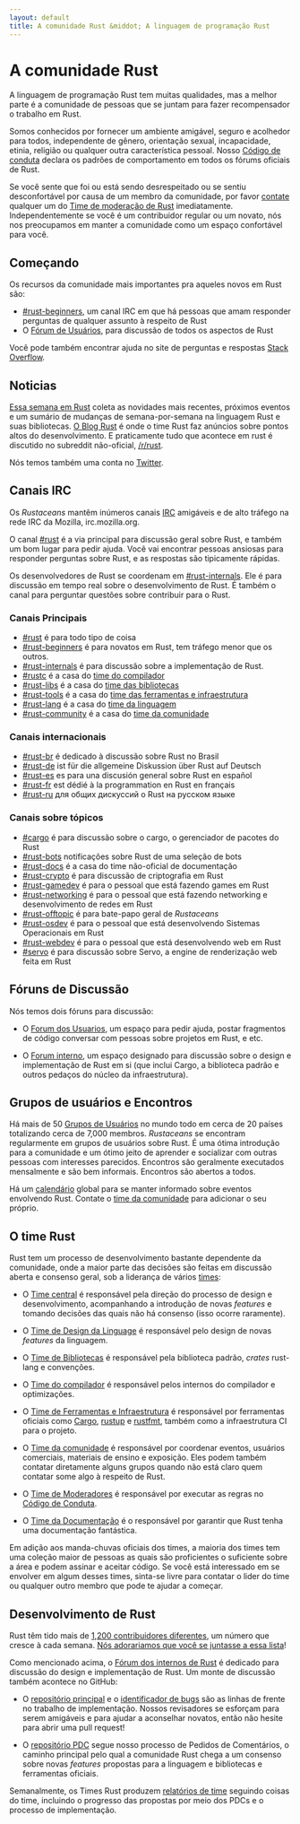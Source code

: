 ```yaml
---
layout: default
title: A comunidade Rust &middot; A linguagem de programação Rust
---
```


# A comunidade Rust

A linguagem de programação Rust tem muitas qualidades, mas a melhor parte é a
comunidade de pessoas que se juntam para fazer recompensador o trabalho em Rust.

Somos conhecidos por fornecer um ambiente amigável, seguro e acolhedor para todos,
independente de gênero, orientação sexual, incapacidade, etinia, religião ou qualquer
outra característica pessoal. Nosso [Código de conduta][coc] declara os padrões de
comportamento em todos os fórums oficiais de Rust.

Se você sente que foi ou está sendo desrespeitado ou se sentiu desconfortável por
causa de um membro da comunidade, por favor [contate][mod_team_email] qualquer um
do [Time de moderação de Rust][mod_team] imediatamente. Independentemente se você
é um contribuidor regular ou um novato, nós nos preocupamos em manter a comunidade
como um espaço confortável para você.

[coc]: https://www.rust-lang.org/conduct.html
[mod_team]: https://www.rust-lang.org/team.html#Moderation
[mod_team_email]: mailto:rust-mods@rust-lang.org

## Começando

Os recursos da comunidade mais importantes pra aqueles novos em Rust são:

- [#rust-beginners][beginners_irc], um canal IRC em que
  há pessoas que amam responder perguntas de qualquer assunto à respeito de Rust
- O [Fórum de Usuários][users_forum], para discussão de todos os aspectos de Rust

[users_forum]: https://users.rust-lang.org/
[internals_forum]: https://internals.rust-lang.org/

Você pode também encontrar ajuda no site de perguntas e respostas [Stack Overflow][stack_overflow].

[stack_overflow]: https://stackoverflow.com/questions/tagged/rust

## Noticias

[Essa semana em Rust][twir] coleta as novidades mais recentes, próximos eventos
e um sumário de mudanças de semana-por-semana na linguagem Rust e suas bibliotecas.
[O Blog Rust][rust_blog] é onde o time Rust faz anúncios sobre pontos altos do
desenvolvimento. E praticamente tudo que acontece em rust é discutido no subreddit não-oficial, [/r/rust][reddit].

Nós temos também uma conta no [Twitter][twitter].

[twir]: https://this-week-in-rust.org/
[rust_blog]: http://blog.rust-lang.org/
[reddit]: https://www.reddit.com/r/rust
[reddit_coc]: https://www.reddit.com/r/rust/comments/2rvrzx/our_code_of_conduct_please_read/
[twitter]: https://twitter.com/rustlang

## Canais IRC

Os *Rustaceans* mantêm inúmeros canais [IRC] amigáveis e de alto tráfego na rede IRC da Mozilla, irc.mozilla.org.

O canal [#rust][rust_irc] é a via principal para discussão geral sobre Rust, e também
um bom lugar para pedir ajuda. Você vai encontrar pessoas ansiosas para responder
perguntas sobre Rust, e as respostas são tipicamente rápidas.

Os desenvolvedores de Rust se coordenam em [#rust-internals][internals_irc]. Ele é
para discussão em tempo real sobre o desenvolvimento de Rust. É também o canal para
perguntar questões sobre contribuir para o Rust.

### Canais Principais

- [#rust][rust_irc] é para todo tipo de coisa
- [#rust-beginners][beginners_irc] é para novatos em Rust, tem tráfego menor que os outros.
- [#rust-internals][internals_irc] é para discussão sobre a implementação de Rust.
- [#rustc][rustc_irc] é a casa do [time do compilador][compiler_team]
- [#rust-libs][libs_irc] é a casa do [time das bibliotecas][library_team]
- [#rust-tools][tools_irc] é a casa do [time das ferramentas e infraestrutura][tool_team]
- [#rust-lang][lang_irc] é a casa do [time da linguagem][language_team]
- [#rust-community][community_irc] é a casa do [time da comunidade][community_team]

### Canais internacionais

- [#rust-br][br_irc] é dedicado à discussão sobre Rust no Brasil
- [#rust-de][de_irc] ist für die allgemeine Diskussion über Rust auf Deutsch
- [#rust-es][es_irc] es para una discusión general sobre Rust en español
- [#rust-fr][fr_irc] est dédié à la programmation en Rust en français
- [#rust-ru][ru_irc] для общих дискуссий о Rust на русском языке

### Canais sobre tópicos

- [#cargo][cargo_irc] é para discussão sobre o cargo, o gerenciador de pacotes do Rust
- [#rust-bots][bots_irc] notificações sobre Rust de uma seleção de bots
- [#rust-docs][docs_irc] é a casa do time não-oficial de documentação
- [#rust-crypto][crypto_irc] é para discussão de criptografia em Rust
- [#rust-gamedev][gamedev_irc] é para o pessoal que está fazendo games em Rust
- [#rust-networking][networking_irc] é para o pessoal que está fazendo networking e desenvolvimento de redes em Rust
- [#rust-offtopic][offtopic_irc] é para bate-papo geral de *Rustaceans*
- [#rust-osdev][osdev_irc] é para o pessoal que está desenvolvendo Sistemas Operacionais em Rust
- [#rust-webdev][webdev_irc] é para o pessoal que está desenvolvendo web em Rust
- [#servo][servo_irc] é para discussão sobre Servo, a engine de renderização web feita em Rust

[IRC]: https://en.wikipedia.org/wiki/Internet_Relay_Chat
[beginners_irc]: https://client00.chat.mibbit.com/?server=irc.mozilla.org&channel=%23rust-beginners
[bots_irc]: https://client00.chat.mibbit.com/?server=irc.mozilla.org&channel=%23rust-bots
[br_irc]: https://client00.chat.mibbit.com/?server=irc.mozilla.org&channel=%23rust-br
[cargo_irc]: https://client00.chat.mibbit.com/?server=irc.mozilla.org&channel=%23cargo
[community_irc]: https://client00.chat.mibbit.com/?server=irc.mozilla.org&channel=%23rust-community
[crypto_irc]: https://client00.chat.mibbit.com/?server=irc.mozilla.org&channel=%23rust-crypto
[de_irc]: https://client00.chat.mibbit.com/?server=irc.mozilla.org&channel=%23rust-de
[es_irc]: https://client00.chat.mibbit.com/?server=irc.mozilla.org&channel=%23rust-es
[fr_irc]: https://client00.chat.mibbit.com/?server=irc.mozilla.org&channel=%23rust-fr
[gamedev_irc]: https://client00.chat.mibbit.com/?server=irc.mozilla.org&channel=%23rust-gamedev
[internals_irc]: https://client00.chat.mibbit.com/?server=irc.mozilla.org&channel=%23rust-internals
[lang_irc]: https://client00.chat.mibbit.com/?server=irc.mozilla.org&channel=%23rust-lang
[libs_irc]: https://client00.chat.mibbit.com/?server=irc.mozilla.org&channel=%23rust-libs
[networking_irc]: https://client00.chat.mibbit.com/?server=irc.mozilla.org&channel=%23rust-networking
[offtopic_irc]: https://client00.chat.mibbit.com/?server=irc.mozilla.org&channel=%23rust-offtopic
[osdev_irc]: https://client00.chat.mibbit.com/?server=irc.mozilla.org&channel=%23rust-osdev
[ru_irc]: https://client00.chat.mibbit.com/?server=irc.mozilla.org&channel=%23rust-ru
[rust_irc]: https://client00.chat.mibbit.com/?server=irc.mozilla.org&channel=%23rust
[rustc_irc]: https://client00.chat.mibbit.com/?server=irc.mozilla.org&channel=%23rustc
[servo_irc]: https://client00.chat.mibbit.com/?server=irc.mozilla.org&channel=%23servo
[tools_irc]: https://client00.chat.mibbit.com/?server=irc.mozilla.org&channel=%23rust-tools
[webdev_irc]: https://client00.chat.mibbit.com/?server=irc.mozilla.org&channel=%23rust-webdev
[docs_irc]: https://client00.chat.mibbit.com/?server=irc.mozilla.org&channel=%23rust-docs

## Fóruns de Discussão

Nós temos dois fóruns para discussão: <!-- Não achei uma tradução viável para asynchronous -->

- O [Forum dos Usuarios][users_forum], um espaço para pedir ajuda, postar fragmentos de código
  conversar com pessoas sobre projetos em Rust, e etc.

- O [Forum interno][internals_forum], um espaço designado para discussão sobre o design e
  implementação de Rust em si (que inclui Cargo, a biblioteca padrão e outros pedaços do núcleo da infraestrutura).

## Grupos de usuários e Encontros

Há mais de 50 [Grupos de Usuários][user_group] no mundo todo em cerca de 20 países
totalizando cerca de 7,000 membros. *Rustaceans* se encontram regularmente em grupos
de usuários sobre Rust. É uma ótima introdução para a comunidade e um ótimo jeito de aprender
e socializar com outras pessoas com interesses parecidos. Encontros são geralmente executados
mensalmente e são bem informais. Encontros são abertos a todos.

Há um [calendário][calendar] global para se manter informado sobre eventos envolvendo Rust.
Contate o [time da comunidade][community_team] para adicionar o seu próprio.

[user_group]: ./user-groups.html
[calendar]: https://www.google.com/calendar/embed?src=apd9vmbc22egenmtu5l6c5jbfc@group.calendar.google.com

## O time Rust

Rust tem um processo de desenvolvimento bastante dependente da comunidade, onde a maior parte
das decisões são feitas em discussão aberta e consenso geral, sob a liderança de vários [times][teams]:

* O [Time central][core_team] é responsável pela direção do processo de design e desenvolvimento,
acompanhando a introdução de novas *features* e tomando decisões das quais não há consenso (isso ocorre raramente).

* O [Time de Design da Linguage][language_team] é responsável pelo design de novas *features* da linguagem.

* O [Time de Bibliotecas][library_team] é responsável pela biblioteca padrão, *crates* rust-lang e convenções.

* O [Time do compilador][compiler_team] é responsável pelos internos do compilador e optimizações.

* O [Time de Ferramentas e Infraestrutura][tool_team] é responsável por ferramentas oficiais como [Cargo], [rustup] e [rustfmt],
também como a infraestrutura CI para o projeto.

[Cargo]: https://crates.io
[rustup]: https://www.rustup.rs
[rustfmt]: https://github.com/rust-lang-nursery/rustfmt

<!-- Essa tradução ficou meio vaga. Se puder melhorar, segue texto original: -->
<!--
* The [Community Team][community_team] is responsible for coordinating events,
outreach, commercial users, teaching materials, and exposure. They can also
direct inquiries to the correct parties when its not clear who to contact
about something Rusty.
-->
* O [Time da comunidade][community_team] é responsável por coordenar eventos,
usuários comerciais, materiais de ensino e exposição. Eles podem também
contatar diretamente alguns grupos quando não está claro quem contatar some algo à respeito de Rust.

* O [Time de Moderadores][mod_team] é responsável por executar as regras no
[Código de Conduta][coc].

* O [Time da Documentação][doc_team] é o responsável por garantir que Rust tenha uma documentação fantástica.

Em adição aos manda-chuvas oficiais dos times, a maioria dos times tem uma coleção
maior de pessoas as quais são proficientes o suficiente sobre a área e podem assinar
e aceitar código. Se você está interessado em se envolver em algum desses times, sinta-se
livre para contatar o lider do time ou qualquer outro membro que pode te ajudar a começar.

[teams]: https://www.rust-lang.org/team.html
[core_team]: https://www.rust-lang.org/team.html#Core
[language_team]: https://www.rust-lang.org/team.html#Language-design
[library_team]: https://www.rust-lang.org/team.html#Library
[compiler_team]: https://www.rust-lang.org/team.html#Compiler
[tool_team]: https://www.rust-lang.org/team.html#Tooling-and-infrastructure
[community_team]: https://www.rust-lang.org/team.html#Community
[mod_team]: https://www.rust-lang.org/team.html#Moderation
[doc_team]: https://www.rust-lang.org/en-US/team.html#Documentation-team

## Desenvolvimento de Rust

Rust têm tido mais de [1,200 contribuidores diferentes][authors], um número que cresce
à cada semana. [Nós adorariamos que você se juntasse a essa lista][contribute]!

Como mencionado acima, o [Fórum dos internos de Rust][internals_forum] é dedicado
para discussão do design e implementação de Rust. Um monte de discussão também acontece
no GitHub:

- O [repositório principal][github] e o [identificador de bugs][issue_tracking] são as linhas de frente
  no trabalho de implementação. Nossos revisadores se esforçam para serem amigáveis e para ajudar a
  aconselhar novatos, então não hesite para abrir uma pull request!

- O [repositório PDC][rfcs] segue nosso processo de Pedidos de Comentários, o caminho
  principal pelo qual a comunidade Rust chega a um consenso sobre novas *features* propostas
  para a linguagem e bibliotecas e ferramentas oficiais.


Semanalmente, os Times Rust produzem [relatórios de time][team_reports] seguindo
coisas do time, incluindo o progresso das propostas por meio dos PDCs e o processo
de implementação.

[authors]: https://github.com/rust-lang/rust/blob/88397e092e01b6043b6f65772710dfe0e59056c5/AUTHORS.txt
[contribute]: contribute.html
[github]: https://github.com/rust-lang/rust
[rfcs]: https://github.com/rust-lang/rfcs
[team_reports]: https://github.com/rust-lang/subteams
[issue_tracking]: https://github.com/rust-lang/rust/issues
